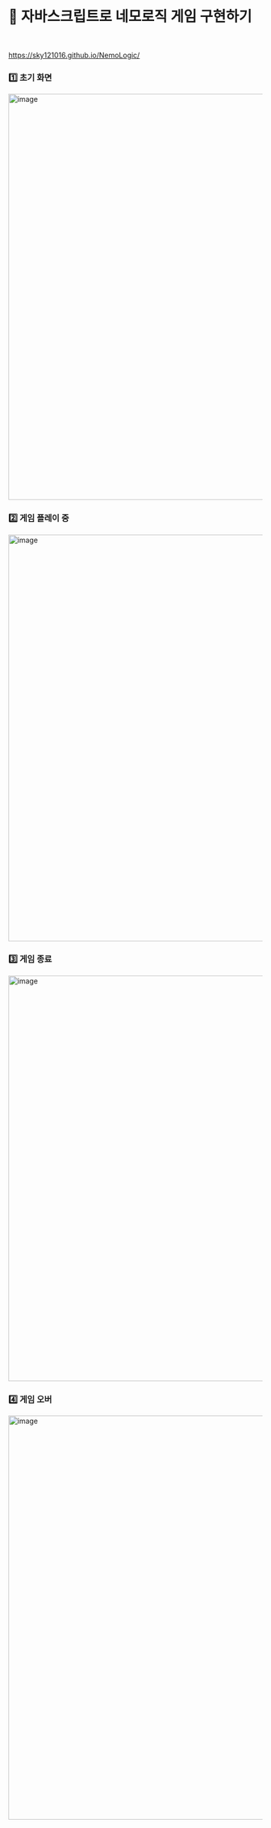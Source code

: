 # 🔮 자바스크립트로 네모로직 게임 구현하기

<br>

https://sky121016.github.io/NemoLogic/

### 1️⃣ 초기 화면
<img width="804" alt="image" src="https://github.com/sky121016/NemoLogic/assets/102947171/a825ae82-da51-4cfd-b526-a5c500557264">

### 2️⃣ 게임 플레이 중
<img width="805" alt="image" src="https://github.com/sky121016/NemoLogic/assets/102947171/9b6eda03-98bb-4ab6-8d09-05701364905d">

### 3️⃣ 게임 종료
<img width="803" alt="image" src="https://github.com/sky121016/NemoLogic/assets/102947171/5a611c9e-66fa-43c2-b66c-1f87b0cb35ad">


### 4️⃣ 게임 오버
<img width="800" alt="image" src="https://github.com/sky121016/NemoLogic/assets/102947171/ea0a9129-afb0-4236-a515-0fa7f96d609a">
